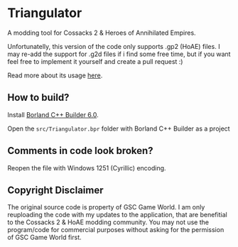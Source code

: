 # Triangulator

A modding tool for Cossacks 2 & Heroes of Annihilated Empires.

Unfortunatelly, this version of the code only supports .gp2 (HoAE) files. I may re-add the support for .g2d files if i find some free time, but if you want feel free to implement it yourself and create a pull request :)

Read more about its usage [here](https://cossacks2modding.wiki.gg/wiki/Triangulator).

## How to build?

Install [Borland C++ Builder 6.0](https://winworldpc.com/product/borland-c-builder/6x).

Open the ``src/Triangulator.bpr`` folder with Borland C++ Builder as a project

## Comments in code look broken?

Reopen the file with Windows 1251 (Cyrillic) encoding.

## Copyright Disclaimer

The original source code is property of GSC Game World. I am only reuploading the code with my updates to the application, that are benefitial to the Cossacks 2 & HoAE modding community. You may not use the program/code for commercial purposes without asking for the permission of GSC Game World first.
